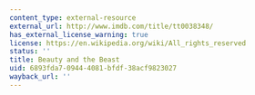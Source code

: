 ```yaml
---
content_type: external-resource
external_url: http://www.imdb.com/title/tt0038348/
has_external_license_warning: true
license: https://en.wikipedia.org/wiki/All_rights_reserved
status: ''
title: Beauty and the Beast
uid: 6893fda7-0944-4081-bfdf-38acf9823027
wayback_url: ''
---
```

